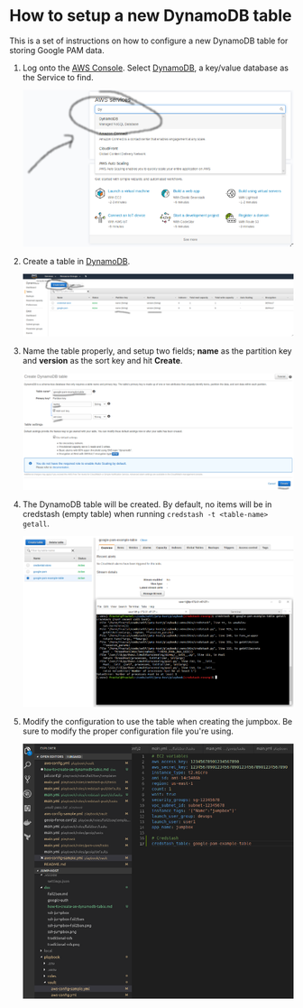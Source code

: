 # How to setup a new DynamoDB table

This is a set of instructions on how to configure a new DynamoDB table for storing Google PAM data.

1. Log onto the [AWS Console](https://aws.amazon.com/console/). Select [DynamoDB](https://aws.amazon.com/dynamodb/), a key/value database as the Service to find.

    <img src="dynamodb-selection.png" alt="Select DynamoDB Service" style="width: 600px;"/>

1. Create a table in [DynamoDB](https://aws.amazon.com/dynamodb/).

    <img src="dynamodb-create-table.png" alt="Select DynamoDB Service" style="width: 600px;"/>

1. Name the table properly, and setup two fields; **name** as the partition key and **version** as the sort key and hit **Create**.

    <img src="dynamodb-create-table-fields.png" alt="Select DynamoDB Service" style="width: 600px;"/>

1. The DynamoDB table will be created. By default, no items will be in credstash (empty table) when running `credstash -t <table-name> getall`.

    <img src="dynamodb-created.png" alt="Select DynamoDB Service" style="width: 600px;"/>

1. Modify the configuration to use the table when creating the jumpbox. Be sure to modify the proper configuration file you're using.

    <img src="modify-config.png" alt="Select DynamoDB Service" style="width: 600px;"/>